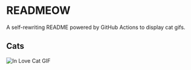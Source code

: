 # READMEOW

A self-rewriting README powered by GitHub Actions to display cat gifs.

## Cats

![In Love Cat GIF](https://media3.giphy.com/media/v1.Y2lkPTlhY2QwMmRhcmo1dTA3YjU3Y2ViZmRndjF6bXFjeHRzd2FhcmtjeHVzZmZ1MmRxMSZlcD12MV9naWZzX3NlYXJjaCZjdD1n/MDJ9IbxxvDUQM/200.gif)
